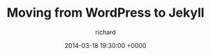 ---
blog: richard
date: 2014-03-18 19:30:00 +0000
title: "Moving from WordPress to Jekyll"
author: richard
permalink: /technology/jekyll/jekyll/
---